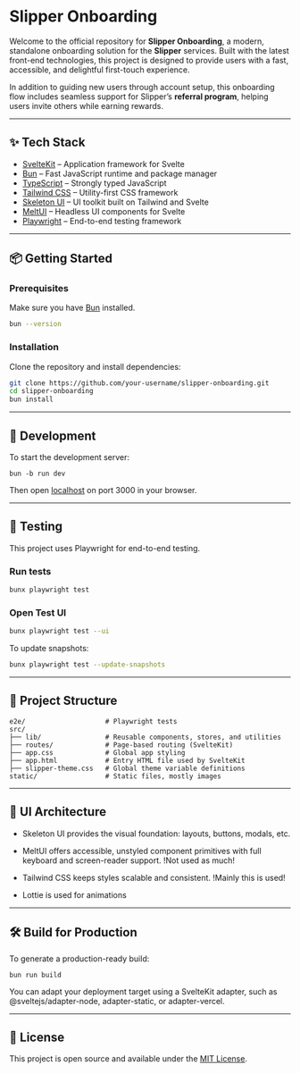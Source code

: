 # Slipper Onboarding

Welcome to the official repository for **Slipper Onboarding**, a modern, standalone onboarding solution for the **Slipper** services. Built with the latest front-end technologies, this project is designed to provide users with a fast, accessible, and delightful first-touch experience.

In addition to guiding new users through account setup, this onboarding flow includes seamless support for Slipper’s **referral program**, helping users invite others while earning rewards.

---

## ✨ Tech Stack

- [SvelteKit](https://kit.svelte.dev/) – Application framework for Svelte
- [Bun](https://bun.sh/) – Fast JavaScript runtime and package manager
- [TypeScript](https://www.typescriptlang.org/) – Strongly typed JavaScript
- [Tailwind CSS](https://tailwindcss.com/) – Utility-first CSS framework
- [Skeleton UI](https://www.skeleton.dev/) – UI toolkit built on Tailwind and Svelte
- [MeltUI](https://melt-ui.com/) – Headless UI components for Svelte
- [Playwright](https://playwright.dev/) – End-to-end testing framework

---

## 📦 Getting Started

### Prerequisites

Make sure you have [Bun](https://bun.sh/docs/installation) installed.

```bash
bun --version
```

### Installation

Clone the repository and install dependencies:

```bash
git clone https://github.com/your-username/slipper-onboarding.git
cd slipper-onboarding
bun install
```

---

## 🚧 Development

To start the development server:

```
bun -b run dev
```

Then open [localhost](http://localhost:3000) on port 3000 in your browser.

---

## 🧪 Testing

This project uses Playwright for end-to-end testing.

### Run tests

```bash
bunx playwright test
```

### Open Test UI

```bash
bunx playwright test --ui
```

To update snapshots:

```bash
bunx playwright test --update-snapshots
```

---

## 📁 Project Structure

```text
e2e/                    # Playwright tests
src/
├── lib/                # Reusable components, stores, and utilities
├── routes/             # Page-based routing (SvelteKit)
├── app.css             # Global app styling
├── app.html            # Entry HTML file used by SvelteKit
├── slipper-theme.css   # Global theme variable definitions
static/                 # Static files, mostly images

```

---

## 🧱 UI Architecture

- Skeleton UI provides the visual foundation: layouts, buttons, modals, etc.

- MeltUI offers accessible, unstyled component primitives with full keyboard and screen-reader support. !Not used as much!

- Tailwind CSS keeps styles scalable and consistent. !Mainly this is used!

- Lottie is used for animations

---

## 🛠 Build for Production

To generate a production-ready build:

```
bun run build
```

You can adapt your deployment target using a SvelteKit adapter, such as @sveltejs/adapter-node, adapter-static, or adapter-vercel.

---

## 📄 License

This project is open source and available under the [MIT License](https://opensource.org/license/mit).

